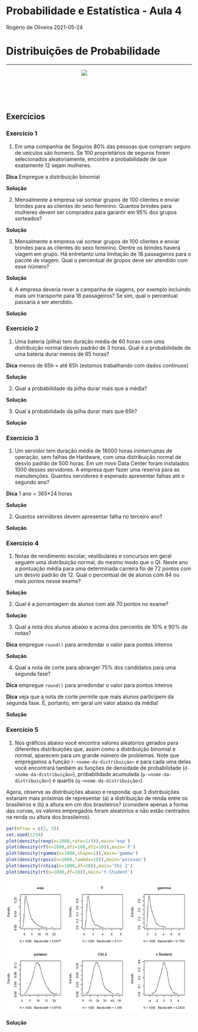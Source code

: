 Probabilidade e Estatística - Aula 4
================
Rogério de Oliveira
2021-05-24

# Distribuições de Probabilidade

-----

<img src="http://meusite.mackenzie.br/rogerio/mackenzie_logo/UPM.2_horizontal_vermelho.jpg"  width=300, align="right">
<br> <br> <br> <br> <br>

## Exercícios

### Exercício 1

1.  Em uma companhia de Seguros 80% das pessoas que compram seguro de
    veículos são homens. Se 100 proprietários de seguros forem
    selecionados aleatoriamente, encontre a probabilidade de que
    exatamente 12 sejam mulheres.

**Dica** Empregue a distribuição binomial

**Solução**

2.  Mensalmente a empresa vai sortear grupos de 100 clientes e enviar
    brindes para as clientes do sexo feminino. Quantos brindes para
    mulheres devem ser comprados para garantir em 95% dos grupos
    sorteados?

**Solução**

3.  Mensalmente a empresa vai sortear grupos de 100 clientes e enviar
    brindes para as clientes do sexo feminino. Dentre os brindes haverá
    viagem em grupo. Há entretanto uma limitação de 18 passageiros para
    o pacote de viagem. Qual o percentual de grupos deve ser atendido
    com esse número?

**Solução**

4.  A empresa deveria rever a campanha de viagens, por exemplo incluindo
    mais um transporte para 18 passageiros? Se sim, qual o percentual
    passaria a ser atendido.

**Solução**

### Exercício 2

1.  Uma bateria (pilha) tem duração média de 60 horas com uma
    distribuição normal desvio padrão de 3 horas. Qual é a
    probabilidade de uma bateria durar menos de 65 horas?

**Dica** menos de 65h = até 65h (estamos trabalhando com dados
contínuos)

**Solução**

2.  Qual a probabilidade da pilha durar mais que a média?

**Solução**

3.  Qual a probabilidade da pilha durar mais que 65h?

**Solução**

### Exercício 3

1.  Um servidor tem duração média de 18000 horas ininterruptas de
    operação, sem falhas de Hardware, com uma distribuição normal de
    desvio padrão de 500 horas. Em um novo Data Center foram instalados
    1000 desses servidores. A empresa quer fazer uma reserva para as
    manutenções. Quantos servidores é esperado apresentar falhas até o
    segundo ano?

**Dica** 1 ano = 365\*24 horas

**Solução**

2.  Quantos servidores devem apresentar falha no terceiro ano?

**Solução**

### Exercício 4

1.  Notas de rendimento escolar, vestibulares e concursos em geral
    seguem uma distribuição normal, do mesmo modo que o QI. Neste ano a
    pontuação média para uma determinada carreira foi de 72 pontos com
    um desvio padrão de 12. Qual o percentual de de alunos com 84 ou
    mais pontos nesse exame?

**Solução**

2.  Qual é a porcentagem de alunos com até 70 pontos no exame?

**Solução**

3.  Qual a nota dos alunos abaixo e acima dos percentis de 10% e 90% de
    notas?

**Dica** empregue `round()` para arredondar o valor para pontos inteiros

**Solução**

4.  Qual a nota de corte para abranger 75% dos candidatos para uma
    segunda fase?

**Dica** empregue `round()` para arredondar o valor para pontos inteiros

**Dica** veja que a nota de corte permite que mais alunos participem da
segunda fase. É, portanto, em geral um valor abaixo da média\!

**Solução**

### Exercício 5

1.  Nos gráficos abaixo você encontra valores aleatórios gerados para
    diferentes distribuições que, assim como a distribuição binomial e
    normal, aparecem para um grande número de problemas. Note que
    empregamos a função `r-<nome-da-distribuição>` e para cada uma delas
    você encontrará também as funções de densidade de probabilidade
    (`d-<nome-da-distribuição>`), probabilidade acumulada
    (`p-<nome-da-distribuição>`) e quartis (`q-<nome-da-distribuição>`).

Agora, observe as distribuições abaixo e responda: que 3 distribuições
estariam mais próximas de representar (a) a distribuição de renda entre
os brasileiros e (b) a altura em cm dos brasileiros? (considere apenas a
forma das curvas, os valores empregados foram aleatórios e não estão
centrados na renda ou altura dos brasileiros).

``` r
par(mfrow = c(2, 3))
set.seed(1234)
plot(density(rexp(n=1000,rate=1/3)),main='exp')
plot(density(rf(n=1000,df1=100,df2=10)),main='F')
plot(density(rgamma(n=1000,shape=1)),main='gamma')
plot(density(rpois(n=1000,lambda=10)),main='poisson')
plot(density(rchisq(n=1000,df=20)),main='Chi 2')
plot(density(rt(n=1000,df=10)),main='t-Student')
```

![](PEA_Aula4_exercicios_files/figure-gfm/unnamed-chunk-17-1.png)<!-- -->

**Solução**
